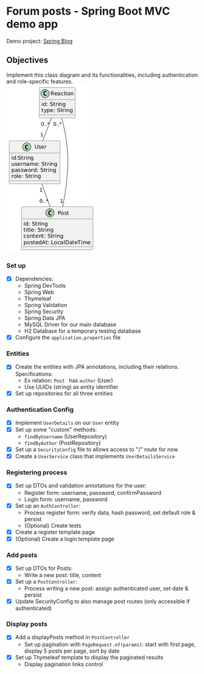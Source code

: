 # Forum posts - Spring Boot MVC demo app

Demo project: [Spring Blog](https://gitlab.com/jeandemel-formations/hb-cda-2025/springblog)

## Objectives

Implement this class diagram and its functionalities, including authentication and role-specific features.  
![Class diagram](/assets/uml_class_diagram.png)

### Set up

- [x] Dependencies:
    - Spring DevTools
    - Spring Web
    - Thymeleaf
    - Spring Validation
    - Spring Security
    - Spring Data JPA
    - MySQL Driver for our main database
    - H2 Database for a temporary testing database
- [x] Configure the `application.properties` file

### Entities

- [x] Create the entities with JPA annotations, including their relations. Specifications:
    - Ex relation: `Post ` has `author` (User)
    - Use UUIDs (string) as entity identifier
- [x] Set up repositories for all three entities

### Authentication Config

- [x] Implement `UserDetails` on our `User` entity
- [x] Set up some "custom" methods:
    - `findByUsername` (UserRepository)
    - `findByAuthor` (PostRepository)
- [x] Set up a `SecurityConfig` file to allows access to "/" route for now
- [x] Create a `UserService` class that implements `UserDetailsService`

### Registering process

- [x] Set up DTOs and validation annotations for the user:
    - Register form: username, password, confirmPassword
    - Login form: username, password
- [x] Set up an `AuthController`:
    - Process register form: verify data, hash password, set default role & persist
    - (Optional) Create tests
- [x] Create a register template page
- [x] (Optional) Create a login template page

### Add posts

- [x] Set up DTOs for Posts:
    - Write a new post: title, content
- [x] Set up a `PostController`:
    - Process writing a new post: assign authenticated user, set date & persist
- [x] Update SecurityConfig to also manage post routes (only accessible if authenticated)

### Display posts

- [x] Add a displayPosts method in `PostController`
    - Set up pagination with `PageRequest.of(params)`: start with first page, display 5 posts per page, sort by date
- [x] Set up Thymeleaf template to display the paginated results
    - Display pagination links control